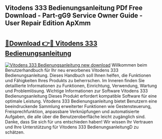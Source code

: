 ## Vitodens 333 Bedienungsanleitung PDf Free Download - Part-gG9 Service Owner Guide - User Repair Edition ApXmm

# <h2><a href="http://df2r4o.blite.top/?on=Vitodens+333+Bedienungsanleitung">🔗Download 👉🔴 Vitodens 333 Bedienungsanleitung</a></h2>

[![Vitodens 333 Bedienungsanleitung new download](https://i.imgur.com/lujVjoI.png)](http://df2r4o.blite.top/?on=Vitodens+333+Bedienungsanleitung)
Willkommen beim Benutzerhandbuch für Ihr neu erworbenes Vitodens 333 Bedienungsanleitung. Dieses Handbuch soll Ihnen helfen, die Funktionen und Fähigkeiten Ihres Produkts zu beherrschen. Im Inneren finden Sie detaillierte Informationen zu Funktionen, Einrichtung, Verwendung, Wartung und Problemlösung. Wichtige Informationen zur Software Vitodens 333 Bedienungsanleitung Dieses Produkt erfordert kompatible Software für eine optimale Leistung. Vitodens 333 Bedienungsanleitung bietet Benutzern eine beeindruckende Sammlung erweiterter Funktionen wie Gestensteuerung, Freisprechfunktion, anpassbare Verknüpfungen und automatisierte Aufgaben, die alle über die Benutzeroberfläche leicht zugänglich sind. Danke, dass Sie sich für uns entschieden haben! Wir wissen Ihr Vertrauen und Ihre Unterstützung für Vitodens 333 BedienungsanleitungD zu schätzen.
